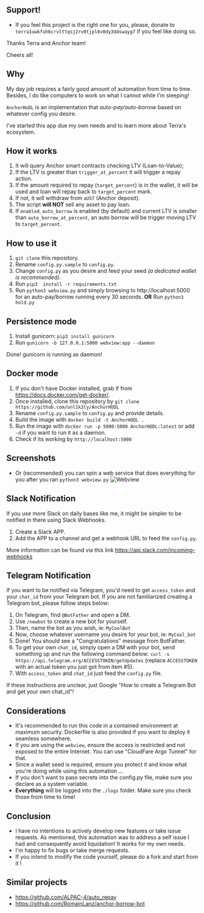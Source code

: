 ## Support!
- If you feel this project is the right one for you, please, donate to `terra1uwkfuh6crvlttqsj2rv0tjpl8v0dy3d4swayg7` if you feel like doing so.

Thanks Terra and Anchor team!

Cheers all!

## Why
My day job requires a fairly good amount of automation from time to time. Besides, I do like computers to work on what I cannot while I'm sleeping!

`AnchorHoDL` is an implementation that *auto-pay/auto-borrow* based on whatever config you desire.

I've started this app due my own needs and to learn more about Terra's ecosystem.

## How it works
1. It will query Anchor smart contracts checking LTV (Loan-to-Value);
2. If the LTV is greater than `trigger_at_percent` it will trigger a repay action.
3. If the amount required to repay (`target_percent`) is in the wallet, it will be used and loan will repay back to `target_percent` mark.
4. If not, it will withdraw from `aUST` (Anchor deposit).
5. The script **will NOT** sell any asset to pay loan.
6. If `enabled_auto_borrow` is enabled (by default) and current LTV is smaller than `auto_borrow_at_percent`, an  auto borrow will be trigger moving LTV to `target_percent`.

## How to use it
1. `git clone` this repository.
2. Rename `config.py.sample` to  `config.py`.
3. Change `config.py` as you desire and feed your seed *(a dedicated wallet is recommended)*.
4. Run  `pip3  install -r requirements.txt`
5. Run `python3 webview.py` and simply browsing to http://localhost:5000 for  an auto-pay/borrow running every 30 seconds. 
**OR** Run `python3 hold.py`
   
## Persistence mode
1. Install gunicorn: `pip3 install gunicorn`
2. Run `gunicorn -b 127.0.0.1:5000 webview:app --daemon`

Done! gunicorn is running as daemon! 

## Docker mode
1. If you don't have Docker installed, grab if from <https://docs.docker.com/get-docker/>.
2. Once installed, clone this repository by `git clone https://github.com/unl1k3ly/AnchorHODL`
3. Rename `config.py.sample` to `config.py` and provide details.
4. Build the image with `docker build -t AnchorHODL . ` 
5. Run the image with `docker run -p 5000:5000 AnchorHODL:latest` or add `-d` if you want to run it as a daemon.
6. Check if its working by `http://localhost:5000`

## Screenshots 

- Or (recommended) you can spin a web service that does everything for you after you ran `python3 webview.py`
![Webview](./imgs/web_view.png)
  
## Slack Notification 
If you use more Slack on daily bases like me, it might be simpler to be notified in there using Slack Webhooks.
1. Create a Slack APP.
2. Add the APP to a channel and get a webhook URL to feed the `config.py`.

More information can be found via this link https://api.slack.com/incoming-webhooks
## Telegram Notification
If you want to be notified via Telegram, you'd need to get `access_token` and your `chat_id` from your Telegram bot.
If you are not familiarized creating a Telegram bot, please follow steps below:
1. On Telegram, find `@BotFather` and open a DM.
2. Use `/newbot` to create a new bot for yourself.
3. Then, name the bot as you wish, ie: `MyCoolBot`
4. Now, choose whatever username you desire for your bot, ie: `MyCool_bot` 
5. Done! You should see a "Congratulations" message from BotFather.
6. To get your own `chat_id`, simply open a DM with your bot, send something up and run the following command below: `curl -s  https://api.telegram.org/ACCESSTOKEN/getUpdates` (replace `ACCESSTOKEN` with an actual token you just got from item #5).
7. With  `access_token` and `chat_id` just feed the `config.py` file.

If  these instructions are unclear, just Google "How to create a Telegram Bot and get your own chat_id"!

##  Considerations  
- It's recommended to run this code in a contained environment at maximum security. Dockerfile is also provided if you want to deploy it seamless somewhere.
- If you are using the `webview`, ensure the access is restricted and not exposed to the entire Internet. You can use "CloudFare Argo Tunnel" for that.
- Since a wallet seed is required, ensure you protect it and know what you're doing while using this automation ...
- If you don't want to pass secrets into the config.py file, make sure you declare as a system variable.
- **Everything** will be logged into the `./logs` folder. Make sure you check those from time to time!

## Conclusion 
- I have no intentions to actively develop new features or take issue requests. As mentioned, this automation was to address a self issue I had and consequently avoid liquidation! It works for my own needs.
- I'm happy to fix bugs or take merge requests.
- If you intend to modify the code yourself, please do a fork and start from it !

## Similar projects
- https://github.com/ALPAC-4/auto_repay
- https://github.com/RomainLanz/anchor-borrow-bot

